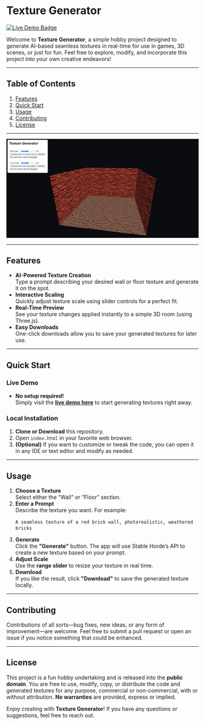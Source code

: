 # Texture Generator

[![Live Demo Badge](https://img.shields.io/badge/Live-Demo-brightgreen.svg)](https://adamnizol.github.io/Texture-Generator/)

Welcome to **Texture Generator**, a simple hobby project designed to generate AI-based seamless textures in real-time for use in games, 3D scenes, or just for fun. Feel free to explore, modify, and incorporate this project into your own creative endeavors!

---

## Table of Contents
1. [Features](#features)
2. [Quick Start](#quick-start)
3. [Usage](#usage)
4. [Contributing](#contributing)
5. [License](#license)

---

[![Screenshot of the Texture Generator](Example.png)](https://adamnizol.github.io/Texture-Generator/)

---

## Features

- **AI-Powered Texture Creation**  
  Type a prompt describing your desired wall or floor texture and generate it on the spot.
- **Interactive Scaling**  
  Quickly adjust texture scale using slider controls for a perfect fit.
- **Real-Time Preview**  
  See your texture changes applied instantly to a simple 3D room (using Three.js).
- **Easy Downloads**  
  One-click downloads allow you to save your generated textures for later use.

---

## Quick Start

### Live Demo
- **No setup required!**  
  Simply visit the **[live demo here](https://adamnizol.github.io/Texture-Generator/)** to start generating textures right away.

### Local Installation
1. **Clone or Download** this repository.
2. Open `index.html` in your favorite web browser.
3. **(Optional)** If you want to customize or tweak the code, you can open it in any IDE or text editor and modify as needed.

---

## Usage

1. **Choose a Texture**  
   Select either the “Wall” or “Floor” section.
2. **Enter a Prompt**  
   Describe the texture you want. For example:
   ```
   A seamless texture of a red brick wall, photorealistic, weathered bricks
   ```
3. **Generate**  
Click the **"Generate"** button. The app will use Stable Horde’s API to create a new texture based on your prompt.
4. **Adjust Scale**  
Use the **range slider** to resize your texture in real time. 
5. **Download**  
If you like the result, click **"Download"** to save the generated texture locally.

---

## Contributing

Contributions of all sorts—bug fixes, new ideas, or any form of improvement—are welcome. Feel free to submit a pull request or open an issue if you notice something that could be enhanced.

---

## License

This project is a fun hobby undertaking and is released into the **public domain**. You are free to use, modify, copy, or distribute the code and generated textures for any purpose, commercial or non-commercial, with or without attribution. **No warranties** are provided, express or implied.

Enjoy creating with **Texture Generator**! If you have any questions or suggestions, feel free to reach out.

